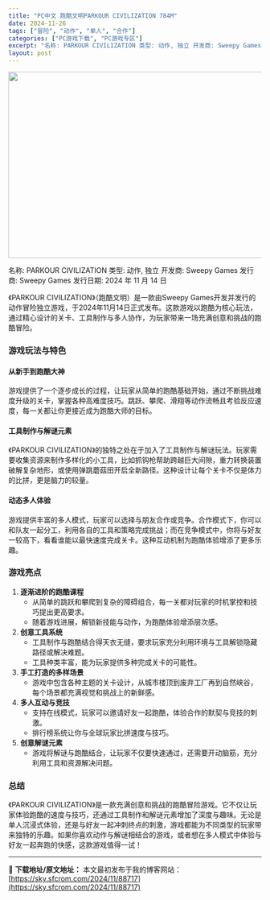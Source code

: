 ```yaml
---
title: "PC中文 跑酷文明PARKOUR CIVILIZATION 784M"
date: 2024-11-26
tags: ["冒险", "动作", "单人", "合作"]
categories: ["PC游戏下载", "PC游戏专区"]
excerpt: "名称: PARKOUR CIVILIZATION 类型: 动作, 独立 开发商: Sweepy Games 发行商: Sweepy Games 发行日期: 2024 年 11 月 14 日 《PARKOUR CIVILIZATION》（跑酷文明）是一款由Sweepy Games开发并发行的动作冒险独&hellip;"
layout: post
---
```


<img class="aligncenter size-full wp-image-88718" src="https://sky.sfcrom.com/wp-content/uploads/2024/11/2024112601305512.webp" alt="" width="660" height="370" />

名称: PARKOUR CIVILIZATION
类型: 动作, 独立
开发商: Sweepy Games
发行商: Sweepy Games
发行日期: 2024 年 11 月 14 日

《PARKOUR CIVILIZATION》（跑酷文明）是一款由Sweepy Games开发并发行的动作冒险独立游戏，于2024年11月14日正式发布。这款游戏以跑酷为核心玩法，通过精心设计的关卡、工具制作与多人协作，为玩家带来一场充满创意和挑战的跑酷冒险。
<h3>游戏玩法与特色</h3>
<h4><strong>从新手到跑酷大神</strong></h4>
游戏提供了一个逐步成长的过程，让玩家从简单的跑酷基础开始，通过不断挑战难度升级的关卡，掌握各种高难度技巧。跳跃、攀爬、滑翔等动作流畅且考验反应速度，每一关都让你更接近成为跑酷大师的目标。
<h4><strong>工具制作与解谜元素</strong></h4>
《PARKOUR CIVILIZATION》的独特之处在于加入了工具制作与解谜玩法。玩家需要收集资源来制作多样化的小工具，比如抓钩枪帮助跨越巨大间隙，重力转换装置破解复杂地形，或使用弹跳蘑菇田开启全新路径。这种设计让每个关卡不仅是体力的比拼，更是脑力的较量。
<h4><strong>动态多人体验</strong></h4>
游戏提供丰富的多人模式，玩家可以选择与朋友合作或竞争。合作模式下，你可以和队友一起分工，利用各自的工具和策略完成挑战；而在竞争模式中，你将与好友一较高下，看看谁能以最快速度完成关卡。这种互动机制为跑酷体验增添了更多乐趣。
<h3>游戏亮点</h3>
<ol>
 	<li><strong>逐渐进阶的跑酷课程</strong>
<ul>
 	<li>从简单的跳跃和攀爬到复杂的障碍组合，每一关都对玩家的时机掌控和技巧提出更高要求。</li>
 	<li>随着游戏进展，解锁新技能与动作，为跑酷体验增添层次感。</li>
</ul>
</li>
 	<li><strong>创意工具系统</strong>
<ul>
 	<li>工具制作与跑酷结合得天衣无缝，要求玩家充分利用环境与工具解锁隐藏路径或解决难题。</li>
 	<li>工具种类丰富，能为玩家提供多种完成关卡的可能性。</li>
</ul>
</li>
 	<li><strong>手工打造的多样场景</strong>
<ul>
 	<li>游戏中包含各种主题的关卡设计，从城市楼顶到废弃工厂再到自然峡谷，每个场景都充满视觉和挑战上的新鲜感。</li>
</ul>
</li>
 	<li><strong>多人互动与竞技</strong>
<ul>
 	<li>支持在线模式，玩家可以邀请好友一起跑酷，体验合作的默契与竞技的刺激。</li>
 	<li>排行榜系统让你与全球玩家比拼速度与技巧。</li>
</ul>
</li>
 	<li><strong>创意解谜元素</strong>
<ul>
 	<li>游戏将解谜与跑酷结合，让玩家不仅要快速通过，还需要开动脑筋，充分利用工具和资源解决问题。</li>
</ul>
</li>
</ol>
<h3>总结</h3>
《PARKOUR CIVILIZATION》是一款充满创意和挑战的跑酷冒险游戏。它不仅让玩家体验跑酷的速度与技巧，还通过工具制作和解谜元素增加了深度与趣味。无论是单人沉浸式体验，还是与好友一起冲刺终点的刺激，游戏都能为不同类型的玩家带来独特的乐趣。如果你喜欢动作与解谜相结合的游戏，或者想在多人模式中体验与好友一起奔跑的快感，这款游戏值得一试！

---
📖 **下载地址/原文地址：** 本文最初发布于我的博客网站：[https://sky.sfcrom.com/2024/11/88717](https://sky.sfcrom.com/2024/11/88717)
